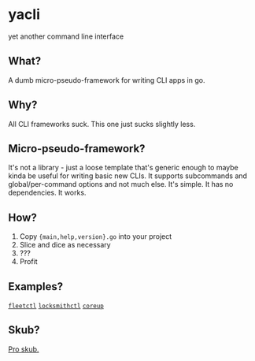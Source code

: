 yacli
=====
yet another command line interface

## What?
A dumb micro-pseudo-framework for writing CLI apps in go. 

## Why?
All CLI frameworks suck. This one just sucks slightly less.

## Micro-pseudo-framework?
It's not a library - just a loose template that's generic enough to maybe kinda be useful for writing basic new CLIs.
It supports subcommands and global/per-command options and not much else.
It's simple. It has no dependencies. It works.

## How?
1. Copy `{main,help,version}.go` into your project
2. Slice and dice as necessary
3. ???
4. Profit

## Examples?
[`fleetctl`](https://github.com/coreos/fleet/tree/master/fleetctl) 
[`locksmithctl`](https://github.com/coreos/locksmith/tree/master/locksmithctl)
[`coreup`](https://github.com/polvi/coreup)

## Skub?
[Pro skub.](http://pbfcomics.com/20/)
